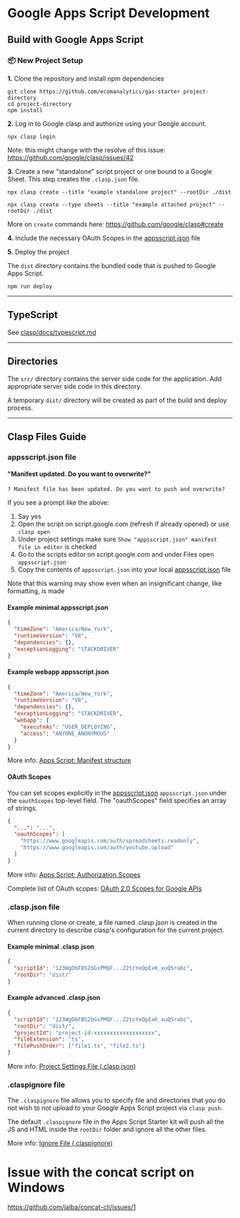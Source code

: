 # Google Apps Script Development

## Build with Google Apps Script

### :package: New Project Setup

**1.** Clone the repository and install npm dependencies

```shell
git clone https://github.com/ecomanalytics/gas-starter project-directory
cd project-directory
npm install
```

**2.** Log in to Google clasp and authorize using your Google account.

```shell
npx clasp login
```

Note: this might change with the resolve of this issue: https://github.com/google/clasp/issues/42

**3.** Create a new "standalone" script project or one bound to a Google Sheet. This step creates the `.clasp.json` file.

```shell
npx clasp create --title "example standalone project" --rootDir ./dist
```

```shell
npx clasp create --type sheets --title "example attached project" --rootDir ./dist
```

More on `create` commands here: https://github.com/google/clasp#create

**4.** Include the necessary OAuth Scopes in the [appsscript.json](appsscript.json) file

**5.** Deploy the project

The `dist` directory contains the bundled code that is pushed to Google Apps Script.

```shell
npm run deploy
```

---
## TypeScript

See [clasp/docs/typescript.md](https://github.com/google/clasp/blob/4464f73465dd9697ae22fab81c42370ca98232c6/docs/typescript.md)

---
## Directories
The `src/` directory contains the server side code for the application. Add appropriate server side code in this directory.

A temporary `dist/` directory will be created as part of the build and deploy process.

---

## Clasp Files Guide

### appsscript.json file

#### "Manifest updated. Do you want to overwrite?"

```shell
? Manifest file has been updated. Do you want to push and overwrite?
```

If you see a prompt like the above:

1. Say yes
2. Open the script on script.google.com (refresh if already opened) or use `clasp open`
3. Under project settings make sure `Show "appsscript.json" manifest file in editor` is checked
4. Go to the scripts editor on script.google.com and under Files open `appsscript.json`
5. Copy the contents of `appsscript.json` into your local [appsscript.json](appsscript.json) file

Note that this warning may show even when an insignificant change, like formatting, is made

#### Example minimal appsscript.json

```json
{
  "timeZone": "America/New_York",
  "runtimeVersion": "V8",
  "dependencies": {},
  "exceptionLogging": "STACKDRIVER"
}
```

#### Example webapp appsscript.json

```json
{
  "timeZone": "America/New_York",
  "runtimeVersion": "V8",
  "dependencies": {},
  "exceptionLogging": "STACKDRIVER",
  "webapp": {
    "executeAs": "USER_DEPLOYING",
    "access": "ANYONE_ANONYMOUS"
  }
}
```

More info: [Apps Script: Manifest structure](https://developers.google.com/apps-script/manifest)

#### OAuth Scopes

You can set scopes explicitly in the [appsscript.json](appsscript.json) `appsscript.json` under the `oauthScopes`
top-level field. The "oauthScopes" field specifies an array of strings.

```json
{
  "...": "...",
  "oauthScopes": [
    "https://www.googleapis.com/auth/spreadsheets.readonly",
    "https://www.googleapis.com/auth/youtube.upload"
  ]
}
```

More info: [Apps Script: Authorization Scopes](https://developers.google.com/apps-script/concepts/scopes)

Complete list of OAuth scopes: [OAuth 2.0 Scopes for Google APIs](https://developers.google.com/identity/protocols/oauth2/scopes)

### .clasp.json file

When running clone or create, a file named .clasp.json is created in the current directory to describe clasp's
configuration for the current project.

#### Example minimal .clasp.json

```json
{
  "scriptId": "123WgD6FBS2bGsPMQF...Z2tcYeQpExK_xuQ5rabc",
  "rootDir": "dist/"
}
```

#### Example advanced .clasp.json

```json
{
  "scriptId": "123WgD6FBS2bGsPMQF...Z2tcYeQpExK_xuQ5rabc",
  "rootDir": "dist/",
  "projectId": "project-id-xxxxxxxxxxxxxxxxxxx",
  "fileExtension": "ts",
  "filePushOrder": ["file1.ts", "file2.ts"]
}
```

More info: [Project Settings File (.clasp.json)](https://github.com/google/clasp#project-settings-file-claspjson)

### .claspignore file

The `.claspignore` file allows you to specify file and directories that you do not wish to not upload to your Google
Apps Script project via `clasp push`.

The default `.claspignore` file in the Apps Script Starter kit will push all the JS and HTML inside the `rootDir` folder
and ignore all the other files.

More info: [Ignore File (.claspignore)](https://github.com/google/clasp#ignore-file-claspignore)

# Issue with the concat script on Windows

https://github.com/jalba/concat-cli/issues/1